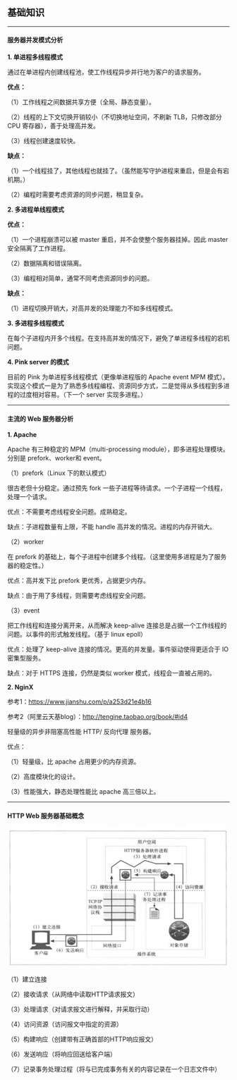 ## 基础知识

---

#### 服务器并发模式分析

**1. 单进程多线程模式**

通过在单进程内创建线程池，使工作线程异步并行地为客户的请求服务。

**优点：**

（1）工作线程之间数据共享方便（全局、静态变量）。

（2）线程的上下文切换开销较小（不切换地址空间，不刷新 TLB，只修改部分 CPU 寄存器），善于处理高并发。

（3）线程创建速度较快。

**缺点：**

（1）一个线程挂了，其他线程也就挂了。（虽然能写守护进程来重启，但是会有宕机期。）

（2）编程时需要考虑资源的同步问题，稍显复杂。

**2. 多进程单线程模式**

**优点：**

（1）一个进程崩溃可以被 master 重启，并不会使整个服务器挂掉。因此 master 安全隔离了工作进程。

（2）数据隔离和错误隔离。

（3）编程相对简单，通常不同考虑资源同步的问题。

**缺点：**

（1）进程切换开销大，对高并发的处理能力不如多线程模式。

**3. 多进程多线程模式**

在每个子进程内开多个线程。在支持高并发的情况下，避免了单进程多线程的宕机问题。

**4. Pink server 的模式**

目前的 Pink 为单进程多线程模式（更像单进程版的 Apache event MPM 模式）。实现这个模式一是为了熟悉多线程编程、资源同步方式，二是觉得从多线程到多进程的过度相对容易。（下一个 server 实现多进程。）

---

#### 主流的 Web 服务器分析

**1. Apache**

Apache 有三种稳定的 MPM（multi-processing module），即多进程处理模块。分别是 prefork、worker和 event。

（1）prefork（Linux 下的默认模式）

很古老但十分稳定。通过预先 fork 一些子进程等待请求。一个子进程一个线程，处理一个请求。

优点：不需要考虑线程安全问题。成熟稳定。

缺点：子进程数量有上限，不能 handle 高并发的情况。进程的内存开销大。

（2）worker

在 prefork 的基础上，每个子进程中创建多个线程。（这里使用多进程是为了服务器的稳定性。）

优点：高并发下比 prefork 更优秀，占据更少内存。

缺点：由于用了多线程，则需要考虑线程安全问题。

（3）event

把工作线程和连接分离开来，从而解决 keep-alive 连接总是占据一个工作线程的问题。以事件的形式触发线程。（基于 linux epoll）

优点：处理了 keep-alive 连接的情况。更高的并发量。事件驱动使得更适合于 IO 密集型服务。

缺点：对于 HTTPS 连接，仍然是类似 worker 模式，线程会一直被占用的。

**2. NginX**

参考1：https://www.jianshu.com/p/a253d21e4b16

参考2（阿里云天基blog）：http://tengine.taobao.org/book/#id4

轻量级的异步非阻塞高性能 HTTP/ 反向代理 服务器。

优点：

（1）轻量级，比 apache 占用更少的内存资源。

（2）高度模块化的设计。

（3）性能强大，静态处理性能比 apache 高三倍以上。

---

#### HTTP Web 服务器基础概念

![](../imgs/http_web_server.png)

（1）建立连接

（2）接收请求（从网络中读取HTTP请求报文）

（3）处理请求（对请求报文进行解释，并采取行动）

（4）访问资源（访问报文中指定的资源）

（5）构建响应（创建带有正确首部的HTTP响应报文）

（6）发送响应（将响应回送给客户端）

（7）记录事务处理过程（将与已完成事务有关的内容记录在一个日志文件中）
